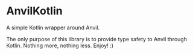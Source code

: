 # AnvilKotlin
A simple Kotlin wrapper around Anvil.

The only purpose of this library is to provide type safety to Anvil through Kotlin. Nothing more, nothing less. Enjoy! :) 
